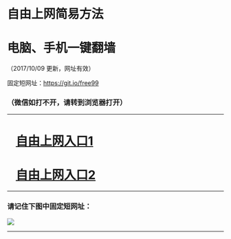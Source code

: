 ﻿# 自由上网简易方法

# 电脑、手机一键翻墙

（2017/10/09 更新，网址有效）

固定短网址：https://git.io/free99

### （微信如打不开，请转到浏览器打开）


***





# &nbsp;&nbsp; <a href="http://ft1227221548.fwq-tz-1001.info/fwqtz01.html?t=10090016347 " target="_blank">自由上网入口1</a>
# &nbsp;&nbsp; <a href="http://ft1876414943.fwq-tz-1002.info/fwqtz02.html?t=100900123396 " target="_blank">自由上网入口2</a>
***

### 请记住下图中固定短网址：

<img src="https://s3-us-west-2.amazonaws.com/fwq-1001/yjfq-20170905okok.png" /> 


***

